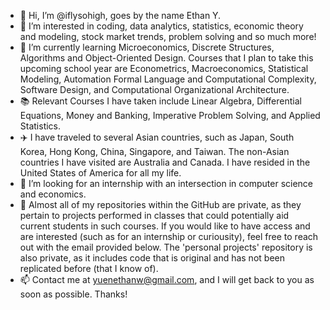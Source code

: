 - 👋 Hi, I’m @iflysohigh, goes by the name Ethan Y.
- 👀 I’m interested in coding, data analytics, statistics, economic theory and modeling, stock market trends, problem solving and so much more! 
- 🌱 I’m currently learning Microeconomics, Discrete Structures, Algorithms and Object-Oriented Design. Courses that I plan to take this upcoming school year are Econometrics, Macroeconomics, Statistical Modeling, Automation Formal Language and Computational Complexity, Software Design, and Computational Organizational Architecture. 
- 📚 Relevant Courses I have taken include Linear Algebra, Differential Equations, Money and Banking, Imperative Problem Solving, and Applied Statistics.
- ✈️ I have traveled to several Asian countries, such as Japan, South Korea, Hong Kong, China, Singapore, and Taiwan. The non-Asian countries I have visited are  Australia and Canada. I have resided in the United States of America for all my life.
- 📖 I’m looking for an internship with an intersection in computer science and economics.
- 🔐 Almost all of my repositories within the GitHub are private, as they pertain to projects performed in classes that could potentially aid current students in such courses. If you would like to have access and are interested (such as for an internship or curiousity), feel free to reach out with the email provided below. The 'personal projects' repository is also private, as it includes code that is original and has not been replicated before (that I know of). 
- 📫 Contact me at yuenethanw@gmail.com, and I will get back to you as soon as possible. Thanks!

<!---
iflysohigh/iflysohigh is a ✨ special ✨ repository because its `README.md` (this file) appears on your GitHub profile.
You can click the Preview link to take a look at your changes.
--->
